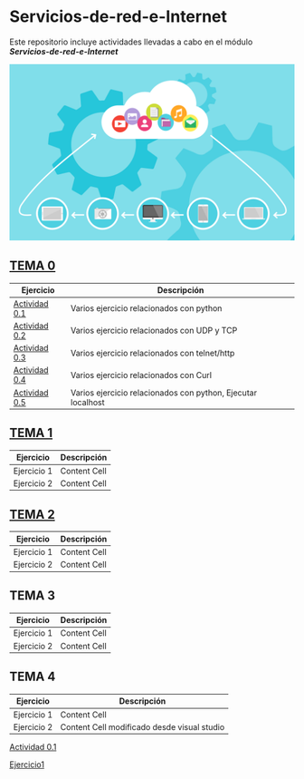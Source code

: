 # Servicios-de-red-e-Internet

Este repositorio incluye actividades llevadas a cabo en el módulo **_Servicios-de-red-e-Internet_**

![texto](/img/tux.png)

## [TEMA 0](Actividad0/README.md) 
|  Ejercicio  |  Descripción  |
| ------------- | ------------- |
| [Actividad 0.1](#Actividad-0.1/README.md) | Varios ejercicio relacionados con python |
| [Actividad 0.2](#Actividad-0.2/README.md) | Varios ejercicio relacionados con UDP y TCP |
| [Actividad 0.3](#Actividad-0.3/README.md) | Varios ejercicio relacionados con telnet/http |
| [Actividad 0.4](#Actividad-0.4/README.md)| Varios ejercicio relacionados con Curl |
| [Actividad 0.5](#Actividad-0.5/README.md) | Varios ejercicio relacionados con python, Ejecutar localhost|

## [TEMA 1](Actividad1/README.md) 
|  Ejercicio  |  Descripción  |
| ------------- | ------------- |
| Ejercicio 1| Content Cell  |
| Ejercicio 2 | Content Cell  |

## [TEMA 2](Actividad2/README.md) 
|  Ejercicio  |  Descripción  |
| ------------- | ------------- |
| Ejercicio 1 | Content Cell  |
| Ejercicio 2 | Content Cell  |

## TEMA 3
|  Ejercicio  |  Descripción  |
| ------------- | ------------- |
| Ejercicio 1 | Content Cell  |
| Ejercicio 2 | Content Cell  |

## TEMA 4
|  Ejercicio  |  Descripción  |
| ------------- | ------------- |
| Ejercicio 1 | Content Cell  |
| Ejercicio 2 | Content Cell modificado desde visual studio |


[Actividad 0.1](Actividad-0.1/README.md)


 [Ejercicio1](Actividad1/##-La-arquitectura-Web-es-un-modelo-compuesto-de-tres-capas-¿cuáles-son-y-cuál-es-la-función-de-cada-una-de-ellas?/README.md)